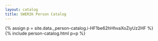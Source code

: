 ```yaml
---
layout: catalog
title: SWERIK Person Catalog
---
```

{% assign p = site.data._person-catalog.i-HF1be62hHhvaXoZiyUz2HF %}
{% include person-catalog.html p=p %}


